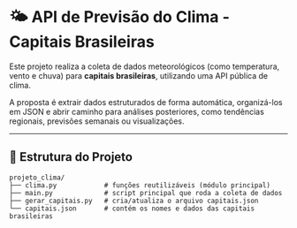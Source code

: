 # 🌤️ API de Previsão do Clima - Capitais Brasileiras

Este projeto realiza a coleta de dados meteorológicos (como temperatura, vento e chuva) para **capitais brasileiras**, utilizando uma API pública de clima.

A proposta é extrair dados estruturados de forma automática, organizá-los em JSON e abrir caminho para análises posteriores, como tendências regionais, previsões semanais ou visualizações.

---

## 🚧 Estrutura do Projeto

```text
projeto_clima/
├── clima.py            # funções reutilizáveis (módulo principal)
├── main.py             # script principal que roda a coleta de dados
├── gerar_capitais.py   # cria/atualiza o arquivo capitais.json
└── capitais.json       # contém os nomes e dados das capitais brasileiras
